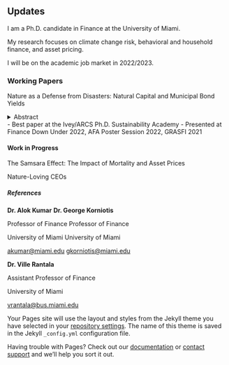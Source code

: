 ## Updates

I am a Ph.D. candidate in Finance at the University of Miami. 

My research focuses on climate change risk, behavioral and household finance, and asset pricing.

I will be on the academic job market in 2022/2023.

### Working Papers

Nature as a Defense from Disasters: Natural Capital and Municipal Bond Yields <details><summary>Abstract</summary>
  This paper shows that climate risk mitigation strategies are priced in financial markets. Using extreme weather and natural capital loss shocks, I demonstrate that the municipal bond market starts to price natural capital following an extreme weather event. The yield spread between counties that lose natural capital and those that do not, i.e., the mitigation premium, increases from zero to 17 basis points. This effect is more prominent for revenue bonds, bonds financing infrastructure projects, and bonds issued by counties dependent on farming. Natural capital protection could decrease the county's cost of debt by \$2.1 million over the bonds' life.
</details>
- Best paper at the Ivey/ARCS Ph.D. Sustainability Academy
- Presented at Finance Down Under 2022, AFA Poster Session 2022, GRASFI 2021



#### Work in Progress

The Samsara Effect: The Impact of Mortality and Asset Prices

Nature-Loving CEOs

##### References

**Dr. Alok Kumar**                        **Dr. George Korniotis**

Professor of Finance                      Professor of Finance

University of Miami                       University of Miami 

akumar@miami.edu                          gkorniotis@miami.edu

**Dr. Ville Rantala**

Assistant Professor of Finance

University of Miami

vrantala@bus.miami.edu

Your Pages site will use the layout and styles from the Jekyll theme you have selected in your [repository settings](https://github.com/claudiorizzi/claudiorizzi.github.io/settings/pages). The name of this theme is saved in the Jekyll `_config.yml` configuration file.

Having trouble with Pages? Check out our [documentation](https://docs.github.com/categories/github-pages-basics/) or [contact support](https://support.github.com/contact) and we’ll help you sort it out.
